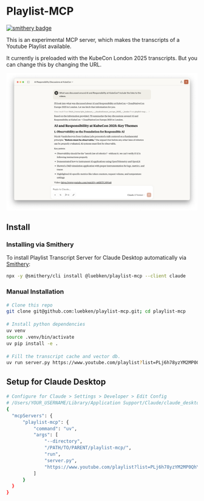 # Playlist-MCP

[![smithery badge](https://smithery.ai/badge/@luebken/playlist-mcp)](https://smithery.ai/server/@luebken/playlist-mcp)

This is an experimental MCP server, which makes the transcripts of a Youtube Playlist available.

It currently is preloaded with the KubeCon London 2025 transcripts. But you can change this by changing the URL.

![MCP running in Claude](claude.png)

## Install

### Installing via Smithery

To install Playlist Transcript Server for Claude Desktop automatically via [Smithery](https://smithery.ai/server/@luebken/playlist-mcp):

```bash
npx -y @smithery/cli install @luebken/playlist-mcp --client claude
```

### Manual Installation
```sh
# Clone this repo
git clone git@github.com:luebken/playlist-mcp.git; cd playlist-mcp

# Install python dependencies
uv venv
source .venv/bin/activate
uv pip install -e .

# Fill the transcript cache and vector db.
uv run server.py https://www.youtube.com/playlist?list=PLj6h78yzYM2MP0QhYFK8HOb8UqgbIkLMc
```

## Setup for Claude Desktop

```sh
# Configure for Claude > Settings > Developer > Edit Config
# /Users/YOUR_USERNAME/Library/Application Support/Claude/claude_desktop_config.json
{
  "mcpServers": {
      "playlist-mcp": {
          "command": "uv",
          "args": [
              "--directory",
              "/PATH/TO/PARENT/playlist-mcp/",
              "run",
              "server.py",
              "https://www.youtube.com/playlist?list=PLj6h78yzYM2MP0QhYFK8HOb8UqgbIkLMc"
          ]
      }
  }
}
```
